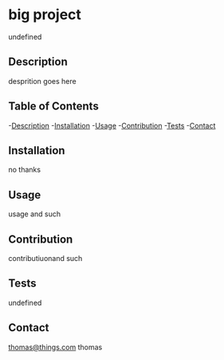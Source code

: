 # big project
  undefined
## Description
  desprition goes here
## Table of Contents
-[Description](#description)
-[Installation](#installation)
-[Usage](#usage)
-[Contribution](#contribution)
-[Tests](#tests)
-[Contact](#contact)
## Installation
  no thanks
## Usage
  usage and such
## Contribution
  contributiuonand such
## Tests
  undefined
## Contact
  thomas@things.com
  thomas

